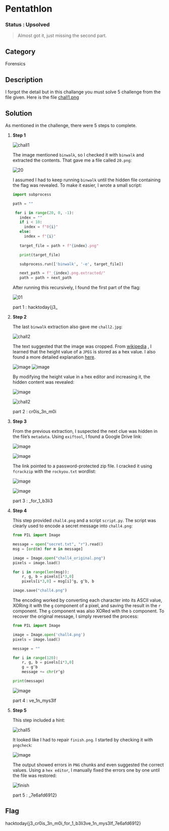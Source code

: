 # Pentathlon

### Status : Upsolved
> Almost got it, just missing the second part.

## Category
Forensics

## Description
I forgot the detail but in this challange you must solve 5 challenge from the file given. Here is the file [chall1.png](https://drive.google.com/file/d/1FJfTWcS9Bj2R9b6O7k9x1N1C26BKk8ZA/view?usp=drive_link)

## Solution
As mentioned in the challenge, there were 5 steps to complete.

1. **Step 1**

   ![chall1](https://github.com/user-attachments/assets/63ddeefc-2cc7-4278-aaa4-336d66775a38)
   
   The image mentioned `binwalk`, so I checked it with `binwalk` and extracted the contents. That gave me a file called `20.png`:
   
   ![20](https://github.com/user-attachments/assets/646c4573-036c-4f84-ace0-7784d39fe98a)
   
   I assumed I had to keep running `binwalk` until the hidden file containing the flag was revealed. To make it easier, I wrote a small script:
   ```python
   import subprocess

   path = ""

    for i in range(20, 0, -1):
      index = ""
      if i < 10:
        index = f"0{i}"
      else:
        index = f"{i}"
    
      target_file = path + f"{index}.png"

      print(target_file)

      subprocess.run(['binwalk', '-e', target_file])

      next_path = f"_{index}.png.extracted/"
      path = path + next_path 
   ```

   After running this recursively, I found the first part of the flag:

   ![01](https://github.com/user-attachments/assets/94d1ba38-bcf7-4209-b0e3-16b73274d5ca)

   part 1 : hacktoday{j3_

2. **Step 2**

   The last `binwalk` extraction also gave me `chall2.jpg`:

   ![chall2](https://github.com/user-attachments/assets/07445bf4-9efc-4a9b-8852-cc40f65a31d9)

   The text suggested that the image was cropped. From [wikipedia](https://en.wikipedia.org/wiki/JPEG) , I learned that the height value of a `JPEG` is stored as a hex value. I also found a more detailed explanation [here](https://cyberhacktics.com/hiding-information-by-changing-an-images-height/).

   ![image](https://github.com/user-attachments/assets/12bbb1e1-3bdd-4382-a076-3f78ae71518b)
   ![image](https://github.com/user-attachments/assets/2977df10-5f90-470d-b1d6-ed420abbea5b)

   By modifying the height value in a hex editor and increasing it, the hidden content was revealed:

   ![image](https://github.com/user-attachments/assets/d33dcd08-982e-4f52-8c57-d960a04400bf)

   ![chall2](https://github.com/user-attachments/assets/af9d1e46-c143-4f19-b053-e6b7807dc1e5)

   part 2 : cr0is_3n_m0i

3. **Step 3**

   From the previous extraction, I suspected the next clue was hidden in the file’s `metadata`. Using `exiftool`, I found a Google Drive link:

   ![image](https://github.com/user-attachments/assets/a0fa22d5-e28e-4069-ba51-3ca3e9b0fda5)

   ![image](https://github.com/user-attachments/assets/d4b72d3d-09ae-492b-b0c8-1d02c5763c09)

   The link pointed to a password-protected zip file. I cracked it using `fcrackzip` with the `rockyou.txt` wordlist:

   ![image](https://github.com/user-attachments/assets/c70ca740-bb75-4c9f-8fea-3b53f9aaee6b)

   ![image](https://github.com/user-attachments/assets/72e8697c-fa04-4840-a083-2a1e18860bed)

   part 3 : _for_1_b3li3

4. **Step 4**

   This step provided `chall4.png` and a script `script.py`. The script was clearly used to encode a secret message into `chall4.png`:
   ```python
   from PIL import Image

   message = open("secret.txt", "r").read()
   msg = [ord(m) for m in message]

   image = Image.open("chall4_original.png")
   pixels = image.load()

   for i in range(len(msg)):
       r, g, b = pixels[i*3,0]
       pixels[i*3,0] = msg[i]^g, g^b, b

   image.save("chall4.png")
   ```
   The encoding worked by converting each character into its ASCII value, XORing it with the `g` component of a pixel, and saving the result in the `r` component. The `g` component was also XORed with the `b` component. To recover the original message, I simply reversed the process:
   ```python
   from PIL import Image

   image = Image.open('chall4.png')
   pixels = image.load()

   message = ""

   for i in range(120):
       r, g, b = pixels[i*3,0]
       g = g^b
       message += chr(r^g)

   print(message)
   ```
   
   ![image](https://github.com/user-attachments/assets/5beabee3-2ae3-4925-a591-aa83c159baa3)

   part 4 : ve_1n_mys3lf

5. **Step 5**

   This step included a hint:

   ![chall5](https://github.com/user-attachments/assets/cdf53c09-1827-41e2-8029-c770c1131062)

   It looked like I had to repair `finish.png`. I started by checking it with `pngcheck`:

   ![image](https://github.com/user-attachments/assets/a4514dc4-f882-4e87-b56f-b113b970396b)

   The output showed errors in `PNG` chunks and even suggested the correct values. Using a `hex editor`, I manually fixed the errors one by one until the file was restored:

   ![finish](https://github.com/user-attachments/assets/399b3fd3-d6b9-4728-b9f3-16cda5632f54)

   part 5 : _7e6afd6912}

## Flag
hacktoday{j3_cr0is_3n_m0i_for_1_b3li3ve_1n_mys3lf_7e6afd6912}

   



   



   
   

   
   
   





